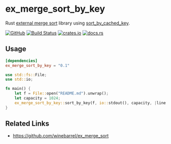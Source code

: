 # ex_merge_sort_by_key

Rust [external merge sort](https://en.wikipedia.org/wiki/External_sorting#External_merge_sort) library using [sort_by_cached_key](https://doc.rust-lang.org/std/primitive.slice.html#method.sort_by_cached_key).

[![GitHub](https://img.shields.io/badge/github-winebarrel/ex__merge__sort__by__key-safegreen?logo=github)](https://github.com/winebarrel/ex_merge_sort_by_key)
[![Build Status](https://github.com/winebarrel/ex_merge_sort_by_key/workflows/CI/badge.svg)](https://github.com/winebarrel/ex_merge_sort_by_key/actions)
[![crates.io](https://img.shields.io/crates/v/ex_merge_sort_by_key.svg)](https://crates.io/crates/ex_merge_sort_by_key)
[![docs.rs](https://docs.rs/ex_merge_sort_by_key/badge.svg)](https://docs.rs/ex_merge_sort_by_key)

## Usage

```toml
[dependencies]
ex_merge_sort_by_key = "0.1"
```

```rust
use std::fs::File;
use std::io;

fn main() {
    let f = File::open("README.md").unwrap();
    let capacity = 1024;
    ex_merge_sort_by_key::sort_by_key(f, io::stdout(), capacity, |line| line.len()).unwrap();
}
```

## Related Links

* https://github.com/winebarrel/ex_merge_sort
